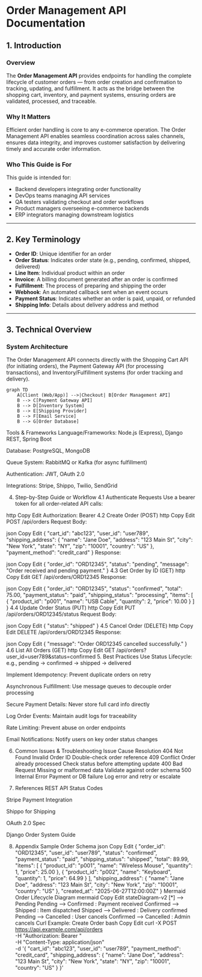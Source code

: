 # Order Management API Documentation

## 1. Introduction

### Overview  
The **Order Management API** provides endpoints for handling the complete lifecycle of customer orders — from order creation and confirmation to tracking, updating, and fulfillment. It acts as the bridge between the shopping cart, inventory, and payment systems, ensuring orders are validated, processed, and traceable.

### Why It Matters  
Efficient order handling is core to any e-commerce operation. The Order Management API enables seamless coordination across sales channels, ensures data integrity, and improves customer satisfaction by delivering timely and accurate order information.

### Who This Guide is For  
This guide is intended for:
- Backend developers integrating order functionality  
- DevOps teams managing API services  
- QA testers validating checkout and order workflows  
- Product managers overseeing e-commerce backends  
- ERP integrators managing downstream logistics

---

## 2. Key Terminology

- **Order ID**: Unique identifier for an order  
- **Order Status**: Indicates order state (e.g., pending, confirmed, shipped, delivered)  
- **Line Item**: Individual product within an order  
- **Invoice**: A billing document generated after an order is confirmed  
- **Fulfillment**: The process of preparing and shipping the order  
- **Webhook**: An automated callback sent when an event occurs  
- **Payment Status**: Indicates whether an order is paid, unpaid, or refunded  
- **Shipping Info**: Details about delivery address and method

---

## 3. Technical Overview

### System Architecture

The Order Management API connects directly with the Shopping Cart API (for initiating orders), the Payment Gateway API (for processing transactions), and Inventory/Fulfillment systems (for order tracking and delivery).

```mermaid
graph TD
    A[Client (Web/App)] -->|Checkout| B[Order Management API]
    B --> C[Payment Gateway API]
    B --> D[Inventory System]
    B --> E[Shipping Provider]
    B --> F[Email Service]
    B --> G[Order Database]
```
Tools & Frameworks
Language/Frameworks: Node.js (Express), Django REST, Spring Boot

Database: PostgreSQL, MongoDB

Queue System: RabbitMQ or Kafka (for async fulfillment)

Authentication: JWT, OAuth 2.0

Integrations: Stripe, Shippo, Twilio, SendGrid

4. Step-by-Step Guide or Workflow
4.1 Authenticate Requests
Use a bearer token for all order-related API calls:

http
Copy
Edit
Authorization: Bearer <token>
4.2 Create Order (POST)
http
Copy
Edit
POST /api/orders
Request Body:

json
Copy
Edit
{
  "cart_id": "abc123",
  "user_id": "user789",
  "shipping_address": {
    "name": "Jane Doe",
    "address": "123 Main St",
    "city": "New York",
    "state": "NY",
    "zip": "10001",
    "country": "US"
  },
  "payment_method": "credit_card"
}
Response:

json
Copy
Edit
{
  "order_id": "ORD12345",
  "status": "pending",
  "message": "Order received and pending payment."
}
4.3 Get Order by ID (GET)
http
Copy
Edit
GET /api/orders/ORD12345
Response:

json
Copy
Edit
{
  "order_id": "ORD12345",
  "status": "confirmed",
  "total": 75.00,
  "payment_status": "paid",
  "shipping_status": "processing",
  "items": [
    {
      "product_id": "p001",
      "name": "USB Cable",
      "quantity": 2,
      "price": 10.00
    }
  ]
}
4.4 Update Order Status (PUT)
http
Copy
Edit
PUT /api/orders/ORD12345/status
Request Body:

json
Copy
Edit
{
  "status": "shipped"
}
4.5 Cancel Order (DELETE)
http
Copy
Edit
DELETE /api/orders/ORD12345
Response:

json
Copy
Edit
{
  "message": "Order ORD12345 cancelled successfully."
}
4.6 List All Orders (GET)
http
Copy
Edit
GET /api/orders?user_id=user789&status=confirmed
5. Best Practices
Use Status Lifecycle: e.g., pending → confirmed → shipped → delivered

Implement Idempotency: Prevent duplicate orders on retry

Asynchronous Fulfillment: Use message queues to decouple order processing

Secure Payment Details: Never store full card info directly

Log Order Events: Maintain audit logs for traceability

Rate Limiting: Prevent abuse on order endpoints

Email Notifications: Notify users on key order status changes

6. Common Issues & Troubleshooting
Issue	Cause	Resolution
404 Not Found	Invalid Order ID	Double-check order reference
409 Conflict	Order already processed	Check status before attempting update
400 Bad Request	Missing or malformed data	Validate against order schema
500 Internal Error	Payment or DB failure	Log error and retry or escalate

7. References
REST API Status Codes

Stripe Payment Integration

Shippo for Shipping

OAuth 2.0 Spec

Django Order System Guide

8. Appendix
Sample Order Schema
json
Copy
Edit
{
  "order_id": "ORD12345",
  "user_id": "user789",
  "status": "confirmed",
  "payment_status": "paid",
  "shipping_status": "shipped",
  "total": 89.99,
  "items": [
    {
      "product_id": "p001",
      "name": "Wireless Mouse",
      "quantity": 1,
      "price": 25.00
    },
    {
      "product_id": "p002",
      "name": "Keyboard",
      "quantity": 1,
      "price": 64.99
    }
  ],
  "shipping_address": {
    "name": "Jane Doe",
    "address": "123 Main St",
    "city": "New York",
    "zip": "10001",
    "country": "US"
  },
  "created_at": "2025-06-27T12:00:00Z"
}
Mermaid Order Lifecycle Diagram
mermaid
Copy
Edit
stateDiagram-v2
    [*] --> Pending
    Pending --> Confirmed : Payment received
    Confirmed --> Shipped : Item dispatched
    Shipped --> Delivered : Delivery confirmed
    Pending --> Cancelled : User cancels
    Confirmed --> Cancelled : Admin cancels
Curl Example: Create Order
bash
Copy
Edit
curl -X POST https://api.example.com/api/orders \
  -H "Authorization: Bearer <token>" \
  -H "Content-Type: application/json" \
  -d '{
    "cart_id": "abc123",
    "user_id": "user789",
    "payment_method": "credit_card",
    "shipping_address": {
      "name": "Jane Doe",
      "address": "123 Main St",
      "city": "New York",
      "state": "NY",
      "zip": "10001",
      "country": "US"
    }
  }'
